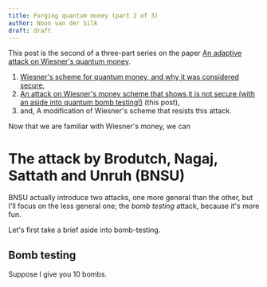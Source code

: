 ```yaml
---
title: Forging quantum money (part 2 of 3)
author: Noon van der Silk
draft: draft
---
```

This post is the second of a three-part series on the paper [An adaptive
attack on Wiesner's quantum money](https://arxiv.org/abs/1404.1507).

1. [Wiesner's scheme for quantum money, and why it was considered
   secure](/post/2017-01-06-forging-quantum-money-part-1.html),
2. [An attack on Wiesner's money scheme that shows it is not secure (with an
   aside into quantum bomb testing!)](#) (this post),
3. and, A modification of Wiesner's scheme that resists this attack.

Now that we are familiar with Wiesner's money, we can

# The attack by Brodutch, Nagaj, Sattath and Unruh (BNSU)
 
BNSU actually introduce two attacks, one more general than the other, but I'll
focus on the less general one; the _bomb testing_ attack, because it's more
fun.

Let's first take a brief aside into bomb-testing.

## Bomb testing

Suppose I give you 10 bombs.
<!--
    http://codepen.io/Xanmia/pen/DoljI
    -->
